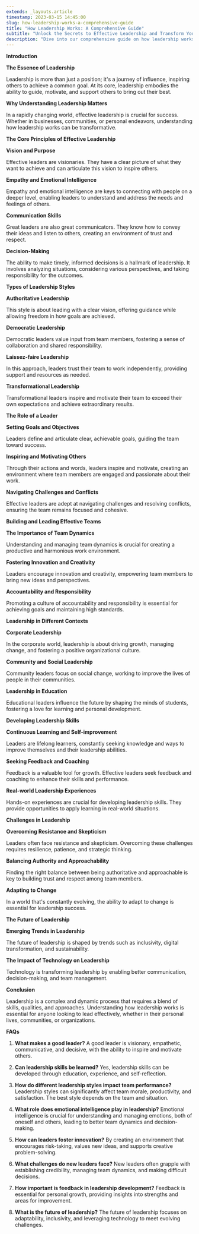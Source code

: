 ```yaml
---
extends: _layouts.article
timestamp: 2023-03-15 14:45:00
slug: how-leadership-works-a-comprehensive-guide
title: "How Leadership Works: A Comprehensive Guide"
subtitle: "Unlock the Secrets to Effective Leadership and Transform Your Approach"
description: "Dive into our comprehensive guide on how leadership works, exploring the core principles, types, and skills required for effective leadership. Discover how to inspire, motivate, and lead with confidence in any context."
---
```


**Introduction**

**The Essence of Leadership**

Leadership is more than just a position; it's a journey of influence, inspiring others to achieve a common goal. At its core, leadership embodies the ability to guide, motivate, and support others to bring out their best.

**Why Understanding Leadership Matters**

In a rapidly changing world, effective leadership is crucial for success. Whether in businesses, communities, or personal endeavors, understanding how leadership works can be transformative.

**The Core Principles of Effective Leadership**

**Vision and Purpose**

Effective leaders are visionaries. They have a clear picture of what they want to achieve and can articulate this vision to inspire others.

**Empathy and Emotional Intelligence**

Empathy and emotional intelligence are keys to connecting with people on a deeper level, enabling leaders to understand and address the needs and feelings of others.

**Communication Skills**

Great leaders are also great communicators. They know how to convey their ideas and listen to others, creating an environment of trust and respect.

**Decision-Making**

The ability to make timely, informed decisions is a hallmark of leadership. It involves analyzing situations, considering various perspectives, and taking responsibility for the outcomes.

**Types of Leadership Styles**

**Authoritative Leadership**

This style is about leading with a clear vision, offering guidance while allowing freedom in how goals are achieved.

**Democratic Leadership**

Democratic leaders value input from team members, fostering a sense of collaboration and shared responsibility.

**Laissez-faire Leadership**

In this approach, leaders trust their team to work independently, providing support and resources as needed.

**Transformational Leadership**

Transformational leaders inspire and motivate their team to exceed their own expectations and achieve extraordinary results.

**The Role of a Leader**

**Setting Goals and Objectives**

Leaders define and articulate clear, achievable goals, guiding the team toward success.

**Inspiring and Motivating Others**

Through their actions and words, leaders inspire and motivate, creating an environment where team members are engaged and passionate about their work.

**Navigating Challenges and Conflicts**

Effective leaders are adept at navigating challenges and resolving conflicts, ensuring the team remains focused and cohesive.

**Building and Leading Effective Teams**

**The Importance of Team Dynamics**

Understanding and managing team dynamics is crucial for creating a productive and harmonious work environment.

**Fostering Innovation and Creativity**

Leaders encourage innovation and creativity, empowering team members to bring new ideas and perspectives.

**Accountability and Responsibility**

Promoting a culture of accountability and responsibility is essential for achieving goals and maintaining high standards.

**Leadership in Different Contexts**

**Corporate Leadership**

In the corporate world, leadership is about driving growth, managing change, and fostering a positive organizational culture.

**Community and Social Leadership**

Community leaders focus on social change, working to improve the lives of people in their communities.

**Leadership in Education**

Educational leaders influence the future by shaping the minds of students, fostering a love for learning and personal development.

**Developing Leadership Skills**

**Continuous Learning and Self-improvement**

Leaders are lifelong learners, constantly seeking knowledge and ways to improve themselves and their leadership abilities.

**Seeking Feedback and Coaching**

Feedback is a valuable tool for growth. Effective leaders seek feedback and coaching to enhance their skills and performance.

**Real-world Leadership Experiences**

Hands-on experiences are crucial for developing leadership skills. They provide opportunities to apply learning in real-world situations.

**Challenges in Leadership**

**Overcoming Resistance and Skepticism**

Leaders often face resistance and skepticism. Overcoming these challenges requires resilience, patience, and strategic thinking.

**Balancing Authority and Approachability**

Finding the right balance between being authoritative and approachable is key to building trust and respect among team members.

**Adapting to Change**

In a world that's constantly evolving, the ability to adapt to change is essential for leadership success.

**The Future of Leadership**

**Emerging Trends in Leadership**

The future of leadership is shaped by trends such as inclusivity, digital transformation, and sustainability.

**The Impact of Technology on Leadership**

Technology is transforming leadership by enabling better communication, decision-making, and team management.

**Conclusion**

Leadership is a complex and dynamic process that requires a blend of skills, qualities, and approaches. Understanding how leadership works is essential for anyone looking to lead effectively, whether in their personal lives, communities, or organizations.

**FAQs**

1. **What makes a good leader?**
   A good leader is visionary, empathetic, communicative, and decisive, with the ability to inspire and motivate others.

2. **Can leadership skills be learned?**
   Yes, leadership skills can be developed through education, experience, and self-reflection.

3. **How do different leadership styles impact team performance?**
   Leadership styles can significantly affect team morale, productivity, and satisfaction. The best style depends on the team and situation.

4. **What role does emotional intelligence play in leadership?**
   Emotional intelligence is crucial for understanding and managing emotions, both of oneself and others, leading to better team dynamics and decision-making.

5. **How can leaders foster innovation?**
   By creating an environment that encourages risk-taking, values new ideas, and supports creative problem-solving.

6. **What challenges do new leaders face?**
   New leaders often grapple with establishing credibility, managing team dynamics, and making difficult decisions.

7. **How important is feedback in leadership development?**
   Feedback is essential for personal growth, providing insights into strengths and areas for improvement.

8. **What is the future of leadership?**
   The future of leadership focuses on adaptability, inclusivity, and leveraging technology to meet evolving challenges.
